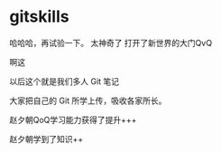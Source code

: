 # gitskills

哈哈哈，再试验一下。
太神奇了
打开了新世界的大门QvQ

啊这

以后这个就是我们多人 Git 笔记

大家把自己的 Git  所学上传，吸收各家所长。



赵夕朝QoQ学习能力获得了提升+++

赵夕朝学到了知识++

